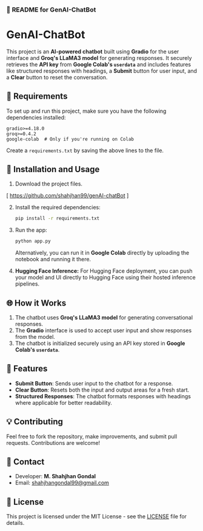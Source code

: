 
### 📖 **README for GenAI-ChatBot**

# GenAI-ChatBot

This project is an **AI-powered chatbot** built using **Gradio** for the user interface and **Groq's LLaMA3 model** for generating responses. It securely retrieves the **API key** from **Google Colab's `userdata`** and includes features like structured responses with headings, a **Submit** button for user input, and a **Clear** button to reset the conversation.

## 🔧 **Requirements**

To set up and run this project, make sure you have the following dependencies installed:

```
gradio>=4.18.0
groq>=0.4.2
google-colab  # Only if you're running on Colab
```

Create a `requirements.txt` by saving the above lines to the file.

## 🚀 **Installation and Usage**

1.  Download the project files.

   [ https://github.com/shahjhan99/genAI-chatBot  ]

2. Install the required dependencies:

   ```bash
   pip install -r requirements.txt
   ```

3. Run the app:

   ```bash
   python app.py
   ```

   Alternatively, you can run it in **Google Colab** directly by uploading the notebook and running it there.

4. **Hugging Face Inference:**
   For Hugging Face deployment, you can push your model and UI directly to Hugging Face using their hosted inference pipelines.

## 🌐 **How it Works**

1. The chatbot uses **Groq's LLaMA3 model** for generating conversational responses.
2. The **Gradio** interface is used to accept user input and show responses from the model.
3. The chatbot is initialized securely using an API key stored in **Google Colab's `userdata`**.

## 💬 **Features**

* **Submit Button**: Sends user input to the chatbot for a response.
* **Clear Button**: Resets both the input and output areas for a fresh start.
* **Structured Responses**: The chatbot formats responses with headings where applicable for better readability.

## 💡 **Contributing**

Feel free to fork the repository, make improvements, and submit pull requests. Contributions are welcome!

## 📧 **Contact**

* Developer: **M. Shahjhan Gondal**
* Email: [shahjhangondal99@gmail.com](mailto:shahjhangondal99@gmail.com)

## 📄 **License**

This project is licensed under the MIT License - see the [LICENSE](LICENSE) file for details.


